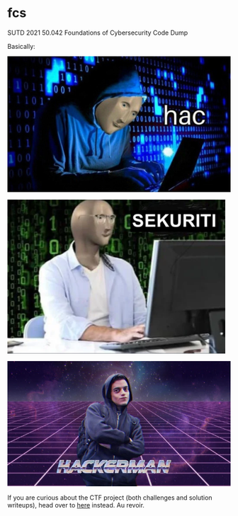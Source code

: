 # fcs

SUTD 2021 50.042 Foundations of Cybersecurity Code Dump

Basically:

![hac](./hac.jpg)

![sekuriti](./sekuriti.png)

![hackerman](./hackerman.webp)

If you are curious about the CTF project (both challenges and solution writeups), head over to [here](https://github.com/ragulbalaji/50.042FoundationsofCybersecurity) instead. Au revoir.
